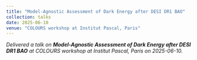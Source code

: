 ```yaml
---
title: "Model-Agnostic Assessment of Dark Energy after DESI DR1 BAO"
collection: talks
date: 2025-06-10
venue: "COLOURS workshop at Institut Pascal, Paris"
---
```


*Delivered a talk on **Model-Agnostic Assessment of Dark Energy after DESI DR1 BAO** at COLOURS workshop at Institut Pascal, Paris on 2025-06-10.*
